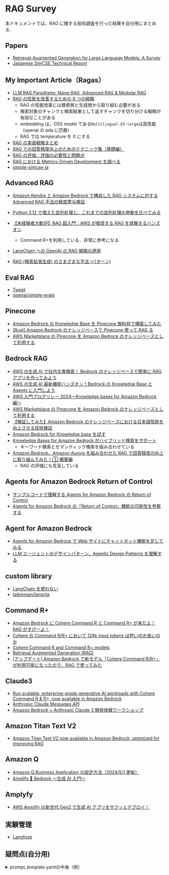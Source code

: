 # RAG Survey

本ドキュメントでは，RAG に関する技術調査を行った結果を自分用にまとめる．

## Papers

- [Retrieval-Augmented Generation for Large Language Models: A Survey](https://arxiv.org/abs/2312.10997)
- [Japanese SimCSE Technical Report](https://arxiv.org/abs/2310.19349)

## My Important Article（Ragas）

- [LLM RAG Paradigms: Naive RAG, Advanced RAG & Modular RAG](https://medium.com/@drjulija/what-are-naive-rag-advanced-rag-modular-rag-paradigms-edff410c202e)
- [RAG の性能を改善するための 8 つの戦略](https://fintan.jp/page/10301/)
  - RAG の性能改善には検索側と生成側から取り組む必要がある
  - 検索対象のチャンクと検索結果として返すチャンクを切り分ける戦略が有効なことがある
  - embedding は，OSS model である`Multilingual-E5-large`は高性能（openai の ada に匹敵）
  - RAG では temperature を 0 にする
- [RAG の実装戦略まとめ](https://qiita.com/jw-automation/items/045917be7b558509fdf2)
- [RAG での回答精度向上のためのテクニック集（基礎編）](https://zenn.dev/knowledgesense/articles/47de9ead8029ba)
- [RAG の評価：評価の必要性と問題点](https://tech.beatrust.com/entry/2024/05/01/RAG%E3%81%AE%E8%A9%95%E4%BE%A1%EF%BC%9A%E8%A9%95%E4%BE%A1%E3%81%AE%E5%BF%85%E8%A6%81%E6%80%A7%E3%81%A8%E5%95%8F%E9%A1%8C%E7%82%B9)
- [RAG における Metrics-Driven Development を調べる](https://www.nogawanogawa.com/entry/metrics_driven_development)
- [simple-simcse-ja](https://github.com/hppRC/simple-simcse-ja)

## Advanced RAG

- [Amazon Kendra と Amazon Bedrock で構成した RAG システムに対する Advanced RAG 手法の精度寄与検証](https://aws.amazon.com/jp/blogs/news/verifying-the-accuracy-contribution-of-advanced-rag-methods-on-rag-systems-built-with-amazon-kendra-and-amazon-bedrock/)
- [Python 3.12 で増えた並列処理と、これまでの並列処理の挙動を比べてみる](https://qiita.com/ShotaOki/items/3198eb695e1c6aa8cdaa)
- [【未経験者大歓迎】RAG 超入門：AWS が推奨する RAG を体験するハンズオン](https://qiita.com/moritalous/items/61f91039c13aeb9a51eb)

  - Command R+を利用している．非常に参考になる

- [LangChain への OpenAI の RAG 戦略の適用](https://note.com/npaka/n/n62cd25213679)
- [RAG (検索拡張生成) のさまざまな手法 (パターン)](https://netweblog.wordpress.com/2023/11/08/llm-advanced-rag-methods/)

## Eval RAG

- [Tweet](https://x.com/SnowGushiGit/status/1785901559735632146)
- [openai/simple-evals](https://github.com/openai/simple-evals)

## Pinecone

- [Amazon Bedrock の Knowledge Base を Pinecone 無料枠で構築してみた](https://benjamin.co.jp/blog/technologies/bedrock-knowledgeaase-pinecone/)
- [[Rust] Amazon Bedrock のナレッジベースで Pinecone 使って RAG る](https://dev.classmethod.jp/articles/rust-bedrock-pinecode-rag/)
- [AWS Marketplace の Pinecone を Amazon Bedrock のナレッジベースとして利用する](https://aws.amazon.com/jp/blogs/news/leveraging-pinecone-on-aws-marketplace-as-a-knowledge-base-for-amazon-bedrock/)

## Bedrock RAG

- [AWS の生成 AI で社内文書検索！ Bedrock のナレッジベースで簡単に RAG アプリを作ってみよう](https://qiita.com/minorun365/items/24dfb0ea3afde6ed0a56)
- [AWS の生成 AI 最新機能ハンズオン！Bedrock の Knowledge Base と Agents に入門しよう](https://qiita.com/minorun365/items/86a3667290a8e5657f65)
- [AWS 入門ブログリレー 2024〜Knowledge bases for Amazon Bedrock 編〜](https://dev.classmethod.jp/articles/introduction-2024-knowledge-bases-for-amazon-bedrock/)
- [AWS Marketplace の Pinecone を Amazon Bedrock のナレッジベースとして利用する](https://aws.amazon.com/jp/blogs/news/leveraging-pinecone-on-aws-marketplace-as-a-knowledge-base-for-amazon-bedrock/)
- [【検証してみた】Amazon Bedrock のナレッジベースにおける日本語性能を向上させる技術検証](https://www.fsi.co.jp/blog/10661/)
- [Amazon Bedrock for Knowledge base を試す](https://zenn.dev/kun432/scraps/c3d65c44e60755)
- [Knowledge Bases for Amazon Bedrock がハイブリッド検索をサポート](https://aws.amazon.com/jp/blogs/news/knowledge-bases-for-amazon-bedrock-now-supports-hybrid-search/)
  - キーワード検索とセマンティック検索を組み合わせている
- [Amazon Bedrock、Amazon Aurora を組み合わせた RAG で回答精度の向上に取り組んでみた！① 概要編](https://qiita.com/Naoki_Ishihara/items/9f1b852917de19141847)
  - RAG の評価にも言及している

## Agents for Amazon Bedrock Return of Control

- [サンプルコードで理解する Agents for Amazon Bedrock の Return of Control](https://qiita.com/hayao_k/items/3478b43d73f576a591a1?utm_campaign=post_article&utm_medium=twitter&utm_source=twitter_share)
- [Agents for Amazon Bedrock の「Return of Control」機能の可能性を考察する](https://qiita.com/nasuvitz/items/2eb13a8b75e78cf11e8a)

## Agent for Amazon Bedrock

- [Agents for Amazon Bedrock で Web サイトにチャットボット機能を足してみる](https://zenn.dev/akring/articles/55fe4c6b9b1614)
- [LLM エージェントのデザインパターン、Agentic Design Patterns を理解する](https://zenn.dev/loglass/articles/b9ee37737deb85)

## custom library

- [LangChain を使わない](https://tech-blog.abeja.asia/entry/advent-2023-day13)
- [taikinman/langrila](https://github.com/taikinman/langrila)

## Command R+

- [Amazon Bedrock に Cohere Command R と Command R+ が来たよ！RAG がすげーよ！](https://qiita.com/moritalous/items/16797ea9d82295f40b5e)
- [Cohere の Command R/R+ において 128k input tokens は短いのか長いのか](https://qiita.com/kazuneet/items/3958eb42f45e7a8b9072)
- [Cohere Command R and Command R+ models](https://docs.aws.amazon.com/bedrock/latest/userguide/model-parameters-cohere-command-r-plus.html)
- [Retrieval Augmented Generation (RAG)](https://docs.cohere.com/docs/retrieval-augmented-generation-rag)
- [[アップデート] Amazon Bedrock で新モデル「Cohere Command R/R+」が利用可能になったので、RAG で使ってみた](https://dev.classmethod.jp/articles/amazon-bedrock-cohere-command-r-rag/)

## Claude3

- [Run scalable, enterprise-grade generative AI workloads with Cohere Command R & R+, now available in Amazon Bedrock](https://aws.amazon.com/jp/blogs/aws/run-scalable-enterprise-grade-generative-ai-workloads-with-cohere-r-r-now-available-in-amazon-bedrock/)
- [Anthropic Claude Messages API](https://docs.aws.amazon.com/bedrock/latest/userguide/model-parameters-anthropic-claude-messages.html)
- [Amazon Bedrock + Anthropic Claude 3 開発体験ワークショップ](https://catalog.us-east-1.prod.workshops.aws/workshops/7271111a-22bd-40e7-971a-817b0c083c67/ja-JP)

## Amazon Titan Text V2

- [Amazon Titan Text V2 now available in Amazon Bedrock, optimized for improving RAG](https://aws.amazon.com/jp/blogs/aws/amazon-titan-text-v2-now-available-in-amazon-bedrock-optimized-for-improving-rag/)

## Amazon Q

- [Amazon Q Business Application の設定方法（2024/5/1 更新）](https://qiita.com/Neville/items/8bc10b1b7a29faae1c6b)
- [Amplify 🩷 Bedrock 〜生成 AI 入門〜](https://speakerdeck.com/minorun365/amplify-bedrock-sheng-cheng-airu-men?slide=29)

## Amplyfy

- [AWS Amplify の新世代 Gen2 で生成 AI アプリをサクッとデプロイ！](https://qiita.com/minorun365/items/5cfb4ff874e90332f7ec)

## 実験管理

- [Langfuse](https://x.com/MLBear2/status/1785816270748926414)

## 疑問点(自分用)

<details>
<summary>prompt_template.yamlの中身（例）</summary>
<br/>

- OpenSearch Serverless で Analyzer を設定している場合，各チャンクに対して Char Filter, Tokenizer, Token Filter が実行され，その後 Embedding が行われるのか？
- Knowledge Base で自身で特有のチャンキング戦略を取りたい場合（例えば，LangChain の RecursiveCharacterTextSplitterplitter を利用して各パラグラフでチャンキングしたい場合など），事前に文書を前処理で split して s3 に保存しておく必要があるのか？

  - [Zenn の記事](https://zenn.dev/kun432/scraps/c3d65c44e60755)では，QA の CSV ファイルの各行を別ファイルとして書き出している．

- 疑問点（retrieve_and_generate の返り値について）

`response = bedrock_agent_client.retrieve_and_generate`[1] の返り値につきまして，以下の違いをご教示いただきたいです．

- (a) response['citations'][0]['generatedResponsePart']['textResponsePart']['text']
- (b) response['output']['text']

以下の公式ドキュメント[2][3]によると，(a)は「引用部を含む，生成されたテキスト（の一部？）」であり，(b)は「knowledge base のクエリから生成されたレスポンス」と明記されております．しかし，複数回`retrieve_and_generate`を実行しましたが，上記(a)と(b)は同値でした．こちらにつきまして，(a)と(b)の差分は無いのかどうかご教示いただけますと幸いです．

よろしくお願いいたします．

[1]: https://docs.aws.amazon.com/bedrock/latest/APIReference/API_agent-runtime_RetrieveAndGenerate.html
[2]: https://docs.aws.amazon.com/bedrock/latest/APIReference/API_agent-runtime_RetrieveAndGenerateOutput.html#bedrock-Type-agent-runtime_RetrieveAndGenerateOutput-text
[3]: https://docs.aws.amazon.com/bedrock/latest/APIReference/API_agent-runtime_TextResponsePart.html#bedrock-Type-agent-runtime_TextResponsePart-text

</details>
<br/>
